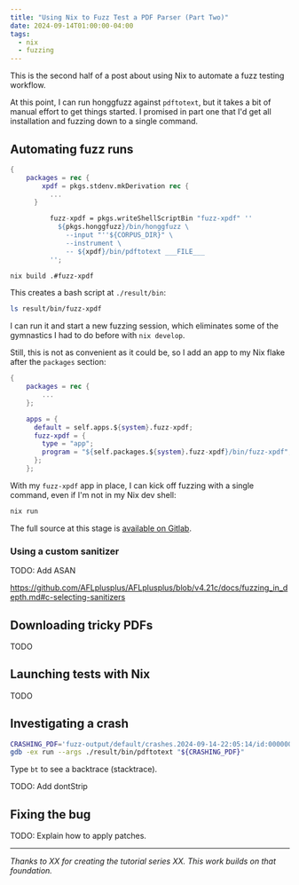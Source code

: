```yaml
---
title: "Using Nix to Fuzz Test a PDF Parser (Part Two)"
date: 2024-09-14T01:00:00-04:00
tags:
  - nix
  - fuzzing
---
```


This is the second half of a post about using Nix to automate a fuzz testing workflow.

At this point, I can run honggfuzz against `pdftotext`, but it takes a bit of manual effort to get things started. I promised in part one that I'd get all installation and fuzzing down to a single command.

## Automating fuzz runs

```nix
{
    packages = rec {
        xpdf = pkgs.stdenv.mkDerivation rec {
          ...
      }

          fuzz-xpdf = pkgs.writeShellScriptBin "fuzz-xpdf" ''
            ${pkgs.honggfuzz}/bin/honggfuzz \
              --input "''${CORPUS_DIR}" \
              --instrument \
              -- ${xpdf}/bin/pdftotext ___FILE___
          '';
```

```bash
nix build .#fuzz-xpdf
```

This creates a bash script at `./result/bin`:

```bash
ls result/bin/fuzz-xpdf
```

I can run it and start a new fuzzing session, which eliminates some of the gymnastics I had to do before with `nix develop`.

Still, this is not as convenient as it could be, so I add an app to my Nix flake after the `packages` section:

```nix
{
    packages = rec {
        ...
    };

    apps = {
      default = self.apps.${system}.fuzz-xpdf;
      fuzz-xpdf = {
        type = "app";
        program = "${self.packages.${system}.fuzz-xpdf}/bin/fuzz-xpdf";
      };
    };
```

With my `fuzz-xpdf` app in place, I can kick off fuzzing with a single command, even if I'm not in my Nix dev shell:

```bash
nix run
```

The full source at this stage is [available on Gitlab](https://gitlab.com/mtlynch/fuzz-xpdf/-/tree/04-run-fuzzer).

### Using a custom sanitizer

TODO: Add ASAN

https://github.com/AFLplusplus/AFLplusplus/blob/v4.21c/docs/fuzzing_in_depth.md#c-selecting-sanitizers

## Downloading tricky PDFs

TODO

## Launching tests with Nix

TODO

## Investigating a crash

```bash
CRASHING_PDF='fuzz-output/default/crashes.2024-09-14-22:05:14/id:000000,sig:11,src:000862+000165,time:102771,execs:57754,op:splice,rep:13'
gdb -ex run --args ./result/bin/pdftotext "${CRASHING_PDF}"
```

Type `bt` to see a backtrace (stacktrace).

TODO: Add dontStrip

## Fixing the bug

TODO: Explain how to apply patches.

---

_Thanks to XX for creating the tutorial series XX. This work builds on that foundation._
